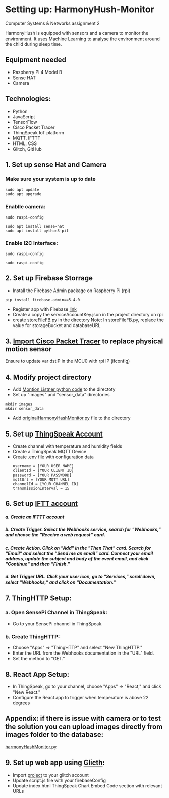 # Setting up: HarmonyHush-Monitor 
Computer Systems &amp; Networks assignment 2

<p>HarmonyHush is equipped with sensors and a camera to monitor the environment. It uses Machine Learning to analyse the environment around the child during sleep time.</p>

## Equipment needed
- Raspberry Pi 4 Model B
- Sense HAT
- Camera

## Technologies:
- Python
- JavaScript
- TensorFlow
- Cisco Packet Tracer
- ThingSpeak IoT platform
- MQTT, IFTTT
- HTML, CSS
- Glitch, GitHub

## 1. Set up sense Hat and Camera
### Make sure your system is up to date 
```
sudo apt update
sudo apt upgrade
```

### Enablle camera:
```
sudo raspi-config

sudo apt install sense-hat
sudo apt install python3-pil
```
### Enable I2C Interface:
```
sudo raspi-config

sudo raspi-config
```

## 2. Set up Firebase Storrage

- Install the Firebase Admin package on Raspberry Pi (rpi)
```
pip install firebase-admin==5.4.0
```
- Register app with Firebase [link](https://firebase.google.com/docs/web/setup)
- Create a copy the serviceAccountKey.json in the project directory on rpi
- create [storeFileFB.py](https://github.com/Ruslan-Zhabskyi/HarmonyHush-Monitor/blob/main/storeFileFB.py) in the directory
Note: In storeFileFB.py, replace the value for storageBucket and databaseURL

## 3. [Import Cisco Packet Tracer](https://github.com/Ruslan-Zhabskyi/HarmonyHush-Monitor/blob/main/motion_detector.pkt) to replace physical motion sensor
Ensure to update var dstIP in the MCU0 with rpi IP (ifconfig)

## 4. Modify project directory
- Add [Montion Listner python code](https://github.com/Ruslan-Zhabskyi/HarmonyHush-Monitor/blob/main/udpMotionListner.py) to the directoty
- Set up "images" and "sensor_data" directories
```
mkdir images
mkdir sensor_data
```
- Add [originalHarmonyHashMonitor.py](https://github.com/Ruslan-Zhabskyi/HarmonyHush-Monitor/blob/main/originalHarmonyHashMonitor.py) file to the directory

## 5. Set up [ThingSpeak Account](https://thingspeak.com/)
- Create channel with temperature and humidity fields
- Create a ThingSpeak MQTT Device
- Create .env file with configuration data
  ```
  username = [YOUR USER NAME]
  clientId = [YOUR CLIENT ID]
  password = [YOUR PASSWORD]
  mqttUrl = [YOUR MQTT URL]
  channelId = [YOUR CHANNEL ID]
  transmissionInterval = 15
  ```
 ## 6. Set up [IFTT account](https://ifttt.com/explore)
  ##### a. Create an IFTTT account
  ##### b. Create Trigger. Select the Webhooks service, search for "Webhooks," and choose the "Receive a web request" card.
  ##### c. Create Action. Click on "Add" in the "Then That" card. Search for "Email" and select the "Send me an email" card. Connect your email address, update the subject and body of the event email, and click "Continue" and then "Finish."
  ##### d. Get Trigger URL. Click your user icon, go to "Services," scroll down, select "Webhooks," and click on "Documentation."

## 7. ThingHTTP Setup:

### a. Open SensePi Channel in ThingSpeak:
- Go to your SensePi channel in ThingSpeak.

### b. Create ThingHTTP:
- Choose "Apps" => "ThingHTTP" and select "New ThingHTTP."
- Enter the URL from the Webhooks documentation in the "URL" field.
- Set the method to "GET."

## 8. React App Setup:
- In ThingSpeak, go to your channel, choose "Apps" => "React," and click "New React."
- Configure the React app to trigger when temperature is above 22 degrees

## Appendix: if there is issue with camera or to test the solution you can upload images directly from images folder to the database: 
[harmonyHashMonitor.py](https://github.com/Ruslan-Zhabskyi/HarmonyHush-Monitor/blob/main/harmonyHashMonitor.py)

 
## 9. Set up web app using [Glicth](https://glitch.com/):
- Import [project](https://github.com/Ruslan-Zhabskyi/HarmonyHashWebApp) to your glitch account
- Update script.js file with your firebaseConfig
- Update index.html ThingSpeak Chart Embed Code section with relevant URLs

